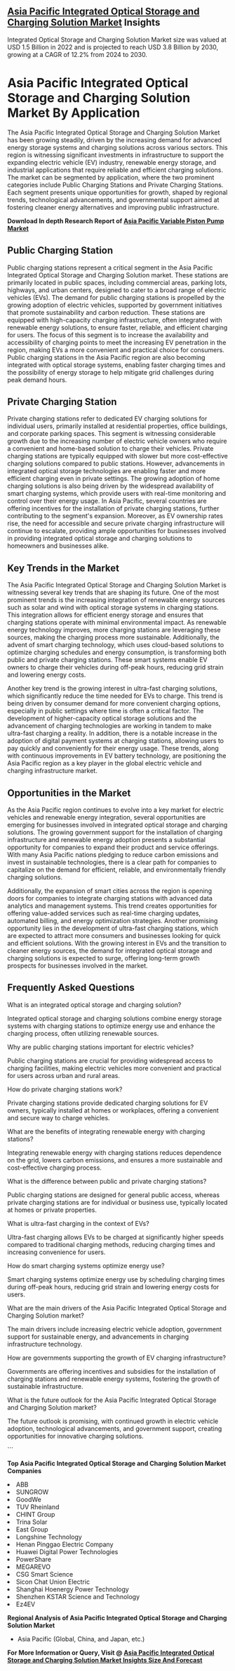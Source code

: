<h2><a href="https://www.verifiedmarketreports.com/download-sample/?rid=472758&amp;utm_source=Github-Feb&amp;utm_medium=225" target="_blank">Asia Pacific Integrated Optical Storage and Charging Solution Market</a> Insights</h2><p>Integrated Optical Storage and Charging Solution Market size was valued at USD 1.5 Billion in 2022 and is projected to reach USD 3.8 Billion by 2030, growing at a CAGR of 12.2% from 2024 to 2030.</p><p><h1>Asia Pacific Integrated Optical Storage and Charging Solution Market By Application</h1> <p>The Asia Pacific Integrated Optical Storage and Charging Solution Market has been growing steadily, driven by the increasing demand for advanced energy storage systems and charging solutions across various sectors. This region is witnessing significant investments in infrastructure to support the expanding electric vehicle (EV) industry, renewable energy storage, and industrial applications that require reliable and efficient charging solutions. The market can be segmented by application, where the two prominent categories include Public Charging Stations and Private Charging Stations. Each segment presents unique opportunities for growth, shaped by regional trends, technological advancements, and governmental support aimed at fostering cleaner energy alternatives and improving public infrastructure.</p> <p><p><strong>Download In depth Research Report of <a href="https://www.verifiedmarketreports.com/download-sample/?rid=236118&amp;utm_source=Pulse-Dec&amp;utm_medium=225" target="_blank">Asia Pacific Variable Piston Pump Market</a></strong></p></p> <h2>Public Charging Station</h2> <p>Public charging stations represent a critical segment in the Asia Pacific Integrated Optical Storage and Charging Solution market. These stations are primarily located in public spaces, including commercial areas, parking lots, highways, and urban centers, designed to cater to a broad range of electric vehicles (EVs). The demand for public charging stations is propelled by the growing adoption of electric vehicles, supported by government initiatives that promote sustainability and carbon reduction. These stations are equipped with high-capacity charging infrastructure, often integrated with renewable energy solutions, to ensure faster, reliable, and efficient charging for users. The focus of this segment is to increase the availability and accessibility of charging points to meet the increasing EV penetration in the region, making EVs a more convenient and practical choice for consumers. Public charging stations in the Asia Pacific region are also becoming integrated with optical storage systems, enabling faster charging times and the possibility of energy storage to help mitigate grid challenges during peak demand hours.</p> <h2>Private Charging Station</h2> <p>Private charging stations refer to dedicated EV charging solutions for individual users, primarily installed at residential properties, office buildings, and corporate parking spaces. This segment is witnessing considerable growth due to the increasing number of electric vehicle owners who require a convenient and home-based solution to charge their vehicles. Private charging stations are typically equipped with slower but more cost-effective charging solutions compared to public stations. However, advancements in integrated optical storage technologies are enabling faster and more efficient charging even in private settings. The growing adoption of home charging solutions is also being driven by the widespread availability of smart charging systems, which provide users with real-time monitoring and control over their energy usage. In Asia Pacific, several countries are offering incentives for the installation of private charging stations, further contributing to the segment's expansion. Moreover, as EV ownership rates rise, the need for accessible and secure private charging infrastructure will continue to escalate, providing ample opportunities for businesses involved in providing integrated optical storage and charging solutions to homeowners and businesses alike.</p> <h2>Key Trends in the Market</h2> <p>The Asia Pacific Integrated Optical Storage and Charging Solution Market is witnessing several key trends that are shaping its future. One of the most prominent trends is the increasing integration of renewable energy sources such as solar and wind with optical storage systems in charging stations. This integration allows for efficient energy storage and ensures that charging stations operate with minimal environmental impact. As renewable energy technology improves, more charging stations are leveraging these sources, making the charging process more sustainable. Additionally, the advent of smart charging technology, which uses cloud-based solutions to optimize charging schedules and energy consumption, is transforming both public and private charging stations. These smart systems enable EV owners to charge their vehicles during off-peak hours, reducing grid strain and lowering energy costs.</p> <p>Another key trend is the growing interest in ultra-fast charging solutions, which significantly reduce the time needed for EVs to charge. This trend is being driven by consumer demand for more convenient charging options, especially in public settings where time is often a critical factor. The development of higher-capacity optical storage solutions and the advancement of charging technologies are working in tandem to make ultra-fast charging a reality. In addition, there is a notable increase in the adoption of digital payment systems at charging stations, allowing users to pay quickly and conveniently for their energy usage. These trends, along with continuous improvements in EV battery technology, are positioning the Asia Pacific region as a key player in the global electric vehicle and charging infrastructure market.</p> <h2>Opportunities in the Market</h2> <p>As the Asia Pacific region continues to evolve into a key market for electric vehicles and renewable energy integration, several opportunities are emerging for businesses involved in integrated optical storage and charging solutions. The growing government support for the installation of charging infrastructure and renewable energy adoption presents a substantial opportunity for companies to expand their product and service offerings. With many Asia Pacific nations pledging to reduce carbon emissions and invest in sustainable technologies, there is a clear path for companies to capitalize on the demand for efficient, reliable, and environmentally friendly charging solutions.</p> <p>Additionally, the expansion of smart cities across the region is opening doors for companies to integrate charging stations with advanced data analytics and management systems. This trend creates opportunities for offering value-added services such as real-time charging updates, automated billing, and energy optimization strategies. Another promising opportunity lies in the development of ultra-fast charging stations, which are expected to attract more consumers and businesses looking for quick and efficient solutions. With the growing interest in EVs and the transition to cleaner energy sources, the demand for integrated optical storage and charging solutions is expected to surge, offering long-term growth prospects for businesses involved in the market.</p> <h2>Frequently Asked Questions</h2> <p>What is an integrated optical storage and charging solution?</p> <p>Integrated optical storage and charging solutions combine energy storage systems with charging stations to optimize energy use and enhance the charging process, often utilizing renewable sources.</p> <p>Why are public charging stations important for electric vehicles?</p> <p>Public charging stations are crucial for providing widespread access to charging facilities, making electric vehicles more convenient and practical for users across urban and rural areas.</p> <p>How do private charging stations work?</p> <p>Private charging stations provide dedicated charging solutions for EV owners, typically installed at homes or workplaces, offering a convenient and secure way to charge vehicles.</p> <p>What are the benefits of integrating renewable energy with charging stations?</p> <p>Integrating renewable energy with charging stations reduces dependence on the grid, lowers carbon emissions, and ensures a more sustainable and cost-effective charging process.</p> <p>What is the difference between public and private charging stations?</p> <p>Public charging stations are designed for general public access, whereas private charging stations are for individual or business use, typically located at homes or private properties.</p> <p>What is ultra-fast charging in the context of EVs?</p> <p>Ultra-fast charging allows EVs to be charged at significantly higher speeds compared to traditional charging methods, reducing charging times and increasing convenience for users.</p> <p>How do smart charging systems optimize energy use?</p> <p>Smart charging systems optimize energy use by scheduling charging times during off-peak hours, reducing grid strain and lowering energy costs for users.</p> <p>What are the main drivers of the Asia Pacific Integrated Optical Storage and Charging Solution market?</p> <p>The main drivers include increasing electric vehicle adoption, government support for sustainable energy, and advancements in charging infrastructure technology.</p> <p>How are governments supporting the growth of EV charging infrastructure?</p> <p>Governments are offering incentives and subsidies for the installation of charging stations and renewable energy systems, fostering the growth of sustainable infrastructure.</p> <p>What is the future outlook for the Asia Pacific Integrated Optical Storage and Charging Solution market?</p> <p>The future outlook is promising, with continued growth in electric vehicle adoption, technological advancements, and government support, creating opportunities for innovative charging solutions.</p> ```</p><p><strong>Top Asia Pacific Integrated Optical Storage and Charging Solution Market Companies</strong></p><div data-test-id=""><p><li>ABB</li><li> SUNGROW</li><li> GoodWe</li><li> TUV Rheinland</li><li> CHINT Group</li><li> Trina Solar</li><li> East Group</li><li> Longshine Technology</li><li> Henan Pinggao Electric Company</li><li> Huawei Digital Power Technologies</li><li> PowerShare</li><li> MEGAREVO</li><li> CSG Smart Science</li><li> Sicon Chat Union Electric</li><li> Shanghai Hoenergy Power Technology</li><li> Shenzhen KSTAR Science and Technology</li><li> Ez4EV</li></p><div><strong>Regional Analysis of&nbsp;Asia Pacific Integrated Optical Storage and Charging Solution Market</strong></div><ul><li dir="ltr"><p dir="ltr">Asia Pacific (Global, China, and Japan, etc.)</p></li></ul><p><strong>For More Information or Query, Visit @&nbsp;</strong><strong><a href="https://www.verifiedmarketreports.com/product/integrated-optical-storage-and-charging-solution-market/?utm_source=Github-Feb&amp;utm_medium=225" target="_blank">Asia Pacific Integrated Optical Storage and Charging Solution Market Insights Size And Forecast</a></strong></p></div><h2>&nbsp;</h2><div data-test-id="">&nbsp;</div>
